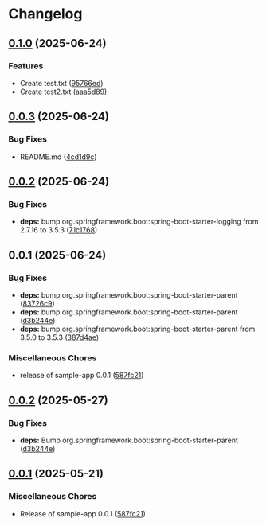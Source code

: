 # Changelog

## [0.1.0](https://github.com/climbmax123/github-unleashed-sample-app/compare/v0.0.3...v0.1.0) (2025-06-24)


### Features

* Create test.txt ([95766ed](https://github.com/climbmax123/github-unleashed-sample-app/commit/95766ed106833f3fe2db0d8ddadfba002383ef39))
* Create test2.txt ([aaa5d89](https://github.com/climbmax123/github-unleashed-sample-app/commit/aaa5d899a6c7d784809b0a428d53dfc4e9f21e0e))

## [0.0.3](https://github.com/climbmax123/github-unleashed-sample-app/compare/v0.0.2...v0.0.3) (2025-06-24)


### Bug Fixes

* README.md ([4cd1d9c](https://github.com/climbmax123/github-unleashed-sample-app/commit/4cd1d9c7536ad36cd9f1405eac5e28db063551ca))

## [0.0.2](https://github.com/climbmax123/github-unleashed-sample-app/compare/v0.0.1...v0.0.2) (2025-06-24)


### Bug Fixes

* **deps:** bump org.springframework.boot:spring-boot-starter-logging from 2.7.16 to 3.5.3 ([71c1768](https://github.com/climbmax123/github-unleashed-sample-app/commit/71c176827abc27a665aa7a8c3436c1d92ca3c32d))

## 0.0.1 (2025-06-24)


### Bug Fixes

* **deps:** bump org.springframework.boot:spring-boot-starter-parent ([83726c9](https://github.com/climbmax123/github-unleashed-sample-app/commit/83726c9fed725e44da1ff1d09a75044d2c7d3808))
* **deps:** bump org.springframework.boot:spring-boot-starter-parent ([d3b244e](https://github.com/climbmax123/github-unleashed-sample-app/commit/d3b244ea3b90dc0b27691d3768136dcd0f36f40a))
* **deps:** bump org.springframework.boot:spring-boot-starter-parent from 3.5.0 to 3.5.3 ([387d4ae](https://github.com/climbmax123/github-unleashed-sample-app/commit/387d4aebddc4a74472093d404fd6316acda1ee9c))


### Miscellaneous Chores

* release of sample-app 0.0.1 ([587fc21](https://github.com/climbmax123/github-unleashed-sample-app/commit/587fc2178f703b0bbd338d5969e7a07695e84eaa))

## [0.0.2](https://github.com/EBCONT-Conference/github-unleashed-sample-app/compare/v0.0.1...v0.0.2) (2025-05-27)


### Bug Fixes

* **deps:** Bump org.springframework.boot:spring-boot-starter-parent ([d3b244e](https://github.com/EBCONT-Conference/github-unleashed-sample-app/commit/d3b244ea3b90dc0b27691d3768136dcd0f36f40a))

## [0.0.1](https://github.com/EBCONT-Conference/github-unleashed-sample-app/compare/v0.0.1...v0.0.1) (2025-05-21)


### Miscellaneous Chores

* Release of sample-app 0.0.1 ([587fc21](https://github.com/EBCONT-Conference/github-unleashed-sample-app/commit/587fc2178f703b0bbd338d5969e7a07695e84eaa))
